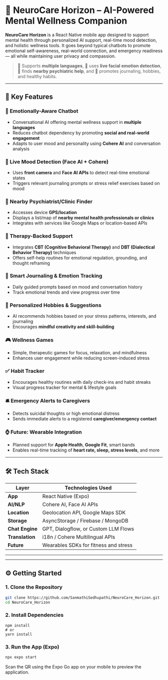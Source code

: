 # 🧠 NeuroCare Horizon – AI-Powered Mental Wellness Companion

**NeuroCare Horizon** is a React Native mobile app designed to support mental health through personalized AI support, real-time mood detection, and holistic wellness tools. It goes beyond typical chatbots to promote emotional self-awareness, real-world connection, and emergency readiness — all while maintaining user privacy and compassion.

> 💬 Supports **multiple languages**, 🎥 uses **live facial emotion detection**, 📍 finds **nearby psychiatric help**, and 📓 promotes journaling, hobbies, and healthy habits.

---

## 🌟 Key Features

### 🤖 Emotionally-Aware Chatbot
- Conversational AI offering mental wellness support in **multiple languages**
- Reduces chatbot dependency by promoting **social and real-world engagement**
- Adapts to user mood and personality using **Cohere AI** and conversation analysis

### 🎥 Live Mood Detection (Face AI + Cohere)
- Uses **front camera** and **Face AI APIs** to detect real-time emotional states
- Triggers relevant journaling prompts or stress relief exercises based on mood

### 📍 Nearby Psychiatrist/Clinic Finder
- Accesses device **GPS/location**
- Displays a list/map of **nearby mental health professionals or clinics**
- Integrates with services like Google Maps or location-based APIs

### 🧠 Therapy-Backed Support
- Integrates **CBT (Cognitive Behavioral Therapy)** and **DBT (Dialectical Behavior Therapy)** techniques
- Offers self-help routines for emotional regulation, grounding, and thought reframing

### 📓 Smart Journaling & Emotion Tracking
- Daily guided prompts based on mood and conversation history
- Track emotional trends and view progress over time

### 🎨 Personalized Hobbies & Suggestions
- AI recommends hobbies based on your stress patterns, interests, and journaling
- Encourages **mindful creativity and skill-building**

### 🎮 Wellness Games
- Simple, therapeutic games for focus, relaxation, and mindfulness
- Enhances user engagement while reducing screen-induced stress

### ✅ Habit Tracker
- Encourages healthy routines with daily check-ins and habit streaks
- Visual progress tracker for mental & lifestyle goals

### 🛎️ Emergency Alerts to Caregivers
- Detects suicidal thoughts or high emotional distress
- Sends immediate alerts to a registered **caregiver/emergency contact**

### ⌚ Future: Wearable Integration
- Planned support for **Apple Health**, **Google Fit**, smart bands
- Enables real-time tracking of **heart rate, sleep, stress levels**, and more

---

## 🛠️ Tech Stack

| Layer           | Technologies Used                      |
|------------------|------------------------------------------|
| **App**          | React Native (Expo)                     |
| **AI/NLP**       | Cohere AI, Face AI APIs                 |
| **Location**     | Geolocation API, Google Maps SDK        |
| **Storage**      | AsyncStorage / Firebase / MongoDB       |
| **Chat Engine**  | GPT, Dialogflow, or Custom LLM Flows    |
| **Translation**  | i18n / Cohere Multilingual APIs         |
| **Future**       | Wearables SDKs for fitness and stress   |

---


---

## ⚙️ Getting Started

### 1. Clone the Repository

```bash
git clone https://github.com/SanmathiSedhupathi/NeuroCare_Horizon.git
cd NeuroCare_Horizon
```

### 2. Install Dependencies
```
npm install
# or
yarn install
```

### 3. Run the App (Expo)
```bash
npx expo start
```
Scan the QR using the Expo Go app on your mobile to preview the application.

